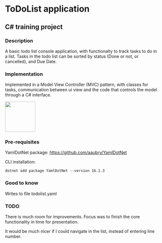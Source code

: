 # ToDoList application
## C# training project

### Description

A basic todo list console application, with functionalty to track tasks to do in a list.
Tasks in the todo list can be sorted by status (Done or not, or cancelled), and Due Date. 

### Implementation

Implemented in a Model View Controller (MVC) pattern, with classes for tasks, communication between
ui view and the code that controls the model through a C# interface.

<img src="https://your-image-url.type" width="100" height="100">

### Pre-requisites

YamlDotNet package: 
https://github.com/aaubry/YamlDotNet

CLI installation:

```
dotnet add package YamlDotNet --version 16.1.3
```

### Good to know

Writes to file todolist.yaml

### TODO

There is much room for improvements. Focus was to finish the core functionality in time for presentation.

It would be much nicer if I could navigate in the list, instead of entering line number.

